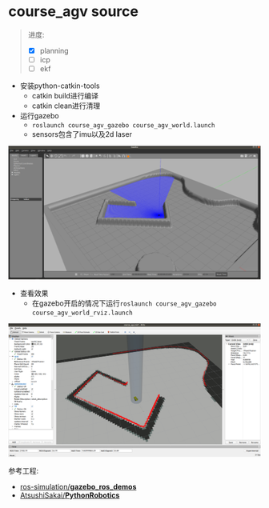 # course_agv source

> 进度:
> 
> * [x] planning
> * [ ] icp
> * [ ] ekf

* 安装python-catkin-tools
  * catkin build进行编译
  * catkin clean进行清理
* 运行gazebo
  * `roslaunch course_agv_gazebo course_agv_world.launch`
  * sensors包含了imu以及2d laser

![](document/images/1.png)

* 查看效果
  * 在gazebo开启的情况下运行`roslaunch course_agv_gazebo course_agv_world_rviz.launch`

![](document/images/2.png)



参考工程:

* [ros-simulation/**gazebo_ros_demos**](https://github.com/ros-simulation/gazebo_ros_demos)
* [AtsushiSakai/**PythonRobotics**](https://github.com/AtsushiSakai/PythonRobotics)

